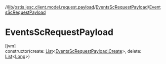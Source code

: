 //[lib](../../../index.md)/[ostis.jesc.client.model.request.payload](../index.md)/[EventsScRequestPayload](index.md)/[EventsScRequestPayload](-events-sc-request-payload.md)

# EventsScRequestPayload

[jvm]\
constructor(create: [List](https://kotlinlang.org/api/latest/jvm/stdlib/kotlin.collections/-list/index.html)&lt;[EventsScRequestPayload.Create](-create/index.md)&gt;, delete: [List](https://kotlinlang.org/api/latest/jvm/stdlib/kotlin.collections/-list/index.html)&lt;[Long](https://kotlinlang.org/api/latest/jvm/stdlib/kotlin/-long/index.html)&gt;)
